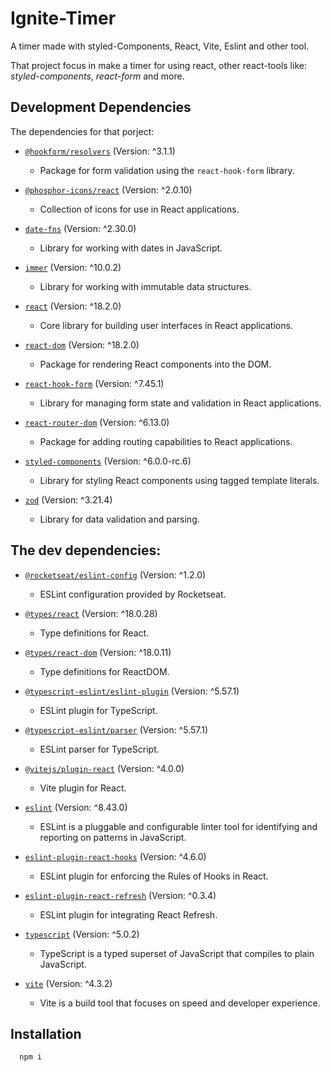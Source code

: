 # Ignite-Timer
A timer made with styled-Components, React, Vite, Eslint and other tool.

That project focus in make a timer for using react, other react-tools like: *styled-components*, *react-form* and more.

## Development Dependencies

The dependencies for that porject: 

- [`@hookform/resolvers`](https://www.npmjs.com/package/@hookform/resolvers) (Version: ^3.1.1)
  - Package for form validation using the `react-hook-form` library.

- [`@phosphor-icons/react`](https://www.npmjs.com/package/@phosphor-icons/react) (Version: ^2.0.10)
  - Collection of icons for use in React applications.

- [`date-fns`](https://www.npmjs.com/package/date-fns) (Version: ^2.30.0)
  - Library for working with dates in JavaScript.

- [`immer`](https://www.npmjs.com/package/immer) (Version: ^10.0.2)
  - Library for working with immutable data structures.

- [`react`](https://www.npmjs.com/package/react) (Version: ^18.2.0)
  - Core library for building user interfaces in React applications.

- [`react-dom`](https://www.npmjs.com/package/react-dom) (Version: ^18.2.0)
  - Package for rendering React components into the DOM.

- [`react-hook-form`](https://www.npmjs.com/package/react-hook-form) (Version: ^7.45.1)
  - Library for managing form state and validation in React applications.

- [`react-router-dom`](https://www.npmjs.com/package/react-router-dom) (Version: ^6.13.0)
  - Package for adding routing capabilities to React applications.

- [`styled-components`](https://www.npmjs.com/package/styled-components) (Version: ^6.0.0-rc.6)
  - Library for styling React components using tagged template literals.

- [`zod`](https://www.npmjs.com/package/zod) (Version: ^3.21.4)
  - Library for data validation and parsing.

## The dev dependencies:


- [`@rocketseat/eslint-config`](https://www.npmjs.com/package/@rocketseat/eslint-config) (Version: ^1.2.0)
  - ESLint configuration provided by Rocketseat.

- [`@types/react`](https://www.npmjs.com/package/@types/react) (Version: ^18.0.28)
  - Type definitions for React.

- [`@types/react-dom`](https://www.npmjs.com/package/@types/react-dom) (Version: ^18.0.11)
  - Type definitions for ReactDOM.

- [`@typescript-eslint/eslint-plugin`](https://www.npmjs.com/package/@typescript-eslint/eslint-plugin) (Version: ^5.57.1)
  - ESLint plugin for TypeScript.

- [`@typescript-eslint/parser`](https://www.npmjs.com/package/@typescript-eslint/parser) (Version: ^5.57.1)
  - ESLint parser for TypeScript.

- [`@vitejs/plugin-react`](https://www.npmjs.com/package/@vitejs/plugin-react) (Version: ^4.0.0)
  - Vite plugin for React.

- [`eslint`](https://www.npmjs.com/package/eslint) (Version: ^8.43.0)
  - ESLint is a pluggable and configurable linter tool for identifying and reporting on patterns in JavaScript.

- [`eslint-plugin-react-hooks`](https://www.npmjs.com/package/eslint-plugin-react-hooks) (Version: ^4.6.0)
  - ESLint plugin for enforcing the Rules of Hooks in React.

- [`eslint-plugin-react-refresh`](https://www.npmjs.com/package/eslint-plugin-react-refresh) (Version: ^0.3.4)
  - ESLint plugin for integrating React Refresh.

- [`typescript`](https://www.npmjs.com/package/typescript) (Version: ^5.0.2)
  - TypeScript is a typed superset of JavaScript that compiles to plain JavaScript.

- [`vite`](https://www.npmjs.com/package/vite) (Version: ^4.3.2)
  - Vite is a build tool that focuses on speed and developer experience.


## Installation
```bash
  npm i
```
